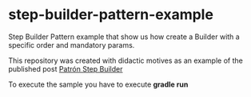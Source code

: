 # step-builder-pattern-example
Step Builder Pattern example that show us how create a Builder with a specific order and mandatory params.

This repository was created with didactic motives as an example of the published post 
[Patrón Step Builder](https://unblogdecode.es/blog/-/blogs/patron-step-builder/maximized)

To execute the sample you have to execute **gradle run**